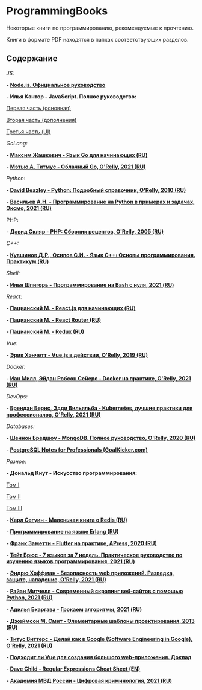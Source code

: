 # ProgrammingBooks
Некоторые книги по программированию, рекомендуемые к прочтению.

Книги в формате PDF находятся в папках соответствующих разделов.

## Содержание

*JS:*

**- [Node.js. Официальное руководство](/JS/Node.js_Official_Guide.pdf)**

**- Илья Кантор - JavaScript. Полное руководство:**

[Первая часть (основная)](/JS/Kantor_JS_Modern_Textbook_2019/js.pdf)

[Вторая часть (дополнения)](/JS/Kantor_JS_Modern_Textbook_2019/more.pdf)

[Третья часть (UI)](/JS/Kantor_JS_Modern_Textbook_2019/ui.pdf)

*GoLang:*

**- [Максим Жашкевич - Язык Go для начинающих (RU)](/GoLang/Zhashkevich_Go_for_Beginners_2021.pdf)**

**- [Мэтью А. Титмус - Облачный Go, O'Relly, 2021 (RU)](/GoLang/Titmus_Cloud_Native_Go_2022.pdf)**

*Python:*

**- [David Beazley - Python: Подробный справочник, O'Relly, 2010 (RU)](/Python/Python.podrobnyj.spravochnik.4.e.izdanie.David.M.Beazley.2010.pdf)**

**- [Васильев А.Н. - Программирование на Python в примерах и задачах, Эксмо, 2021 (RU)](/Python/Vasiliev_Programming_Python.pdf)**

PHP:

**- [Дэвид Скляр - PHP: Сборник рецептов, O'Relly, 2005 (RU)](/PHP/Sklyar_PHP_Reciepts.pdf)**

*C++:*

**- [Кувшинов Д.Р., Осипов С.И. - Язык C++: Основы программирования. Практикум (RU)](/CPP/kuvshinov_dr_osipov_si_osnovy_programmirovaniia_iazyk_c_P.pdf)**

*Shell:*

**- [Илья Шпигорь - Программирование на Bash с нуля, 2021 (RU)](/Shell/Bash_programming.pdf)**

*React:*

**- [Пацианский М. - React.js для начинающих (RU)](/Frontend/react-course-ru.pdf)**

**- [Пацианский М. - React Router (RU)](/Frontend/react-router-course-ru.pdf)**

**- [Пацианский М. - Redux (RU)](/Frontend/redux-course-ru.pdf)**

*Vue:*

**- [Эрик Хэнчетт - Vue.js в действии, O'Relly, 2019 (RU)](/Frontend/Hanchett_Vue-in-acion.pdf)**

*Docker:*

**- [Иан Милл, Эйдан Робсон Сейерс - Docker на практике, O'Relly, 2021 (RU)](/Docker/Mill_Seers_Docker_in_Practice.pdf)**

*DevOps:*

**- [Брендан Бернс, Эдди Вильяльба - Kubernetes, лучшие практики для профессионалов, O'Relly, 2021 (RU)](/DevOps/Berns_Kubernetes_Best_Practices.pdf)**

*Databases:*

**- [Шеннон Бредшоу - MongoDB. Полное руководство, O'Relly, 2020 (RU)](/Databases/)**

**- [PostgreSQL Notes for Professionals (GoalKicker.com)](/Databases/)**

*Разное:*

**- Дональд Кнут - Искусство программирования:**

[Том I](/Other/Knut-1.pdf)

[Том II](/Other/Knut-2.pdf)

[Том III](/Other/Knut-3.pdf)

**- [Карл Сегуин - Маленькая книга о Redis (RU)](/Other/Seguin_redis-liitle-book.pdf)**

**- [Программирование на языке Erlang (RU)](/Other/Erlang-programming-guide.pdf)**

**- [Фрэнк Заметти - Flutter на практике, APress, 2020 (RU)](/Other/Flutter_on_practice_2020.pdf)**

**- [Тейт Брюс - 7 языков за 7 недель. Практическое руководство по изучению языков программирования, 2021 (RU)](/Other/Bruce_7langs_on_7weeks.pdf)**

**- [Эндрю Хоффман - Безопасность web приложений. Разведка, защите, нападение, O'Relly, 2021 (RU)](/Other/Hoffman_Web_applications_security.pdf)**

**- [Райан Митчелл - Современный скрапинг веб-сайтов с помощью Python, 2021 (RU)](/Other/Mitchel_Python_Web_Scraping.pdf)**

**- [Адилья Бхаргава - Грокаем алгоритмы, 2021 (RU)](/Other/Bkhargava_Grokaem_Algoritmy.pdf)**

**- [Джеймсон М. Смит - Элементарные шаблоны проектирования, 2013 (RU)](/Other/Smith_Elemental_Design_Patterns.pdf)**

**- [Титус Виттерс - Делай как в Google (Software Engineering in Google), O'Relly, 2021 (RU)](/Other/Software_Engineering_in_Google.pdf)**

**- [Подходит ли Vue для создания большого web-приложения. Доклад](/Frontend/Solodovnikov_Vue-large-webapp.pdf)**

**- [Dave Child - Regular Expressions Cheat Sheet (EN)](/Other/RegExp_cheat_sheet.pdf)**

**- [Академия МВД России - Цифровая криминология, 2021 (RU)](/Other/MVD_Digital_Criminology.pdf)**